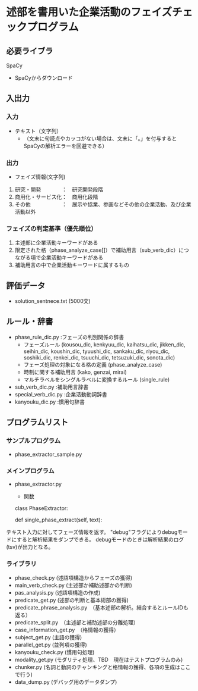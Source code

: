 # 述部を書用いた企業活動のフェイズチェックプログラム

## 必要ライブラ
SpaCy
+ SpaCyからダウンロード

## 入出力

### 入力
+ テキスト（文字列）
  + （文末に句読点やカッコがない場合は、文末に「。」を付与するとSpaCyの解析エラーを回避できる）

### 出力
+ フェイズ情報(文字列)

1. 研究・開発　　　　：　研究開発段階
2. 商用化・サービス化：　商用化段階
3. その他　　　　　　：　展示や協業、参画などその他の企業活動、及び企業活動以外

### フェイズの判定基準（優先順位）
1. 主述部に企業活動キーワードがある
2. 限定された格（phase_analyze_case[]）で補助用言（sub_verb_dic）につながる項で企業活動キーワードがある
3. 補助用言の中で企業活動キーワードに属するもの

## 評価データ
+ solution_sentnece.txt (5000文)

## ルール・辞書
+ phase_rule_dic.py
:フェーズの判別関係の辞書
  + フェーズルール (kousou_dic, kenkyuu_dic, kaihatsu_dic, jikken_dic, seihin_dic, koushin_dic, tyuushi_dic, sankaku_dic, riyou_dic, soshiki_dic, renkei_dic, tsuuchi_dic, tetsuzuki_dic, sonota_dic)
  + フェーズ処理の対象になる格の定義 (phase_analyze_case)
  + 時制に関する補助用言 (kako, genzai, mirai)
  + マルチラベルをシングルラベルに変換するルール (single_rule)
+ sub_verb_dic.py
:補助用言辞書
+ special_verb_dic.py
:企業活動動詞辞書
+ kanyouku_dic.py
:慣用句辞書
## プログラムリスト
### サンプルプログラム
+ phase_extractor_sample.py

### メインプログラム
+ phase_extractor.py
  + 関数

  class PhaseExtractor:
                   
  def single_phase_extract(self, text):


テキスト入力に対してフェーズ情報を返す。
"debug"フラグによりdebugモードにすると解析結果をダンプできる。
debugモードのときは解析結果のログ(tsv)が出力となる。


### ライブラリ
+ phase_check.py (述語項構造からフェーズの獲得)
+ main_verb_check.py (主述部か補助述部かの判断)
+ pas_analysis.py (述語項構造の作成)
+ predicate_get.py (述部の判断と基本術部の獲得)
+ predicate_phrase_analysis.py　（基本述部の解析。結合するとルールIDも返る）
+ predicate_split.py　（主述部と補助述部の分離処理）
+ case_information_get.py　（格情報の獲得）
+ subject_get.py (主語の獲得)
+ parallel_get.py (並列項の獲得)
+ kanyouku_check.py (慣用句処理)
+ modality_get.py   (モダリティ処理、TBD　現在はテストプログラムのみ)
+ chunker.py (名詞と動詞のチャンキングと格情報の獲得、各項の生成はここで行う)
+ data_dump.py (デバッグ用のデータダンプ)

